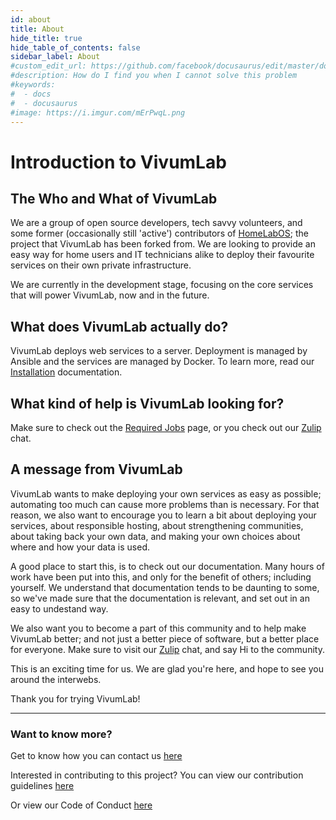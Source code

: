 ```yaml
---
id: about
title: About
hide_title: true
hide_table_of_contents: false
sidebar_label: About
#custom_edit_url: https://github.com/facebook/docusaurus/edit/master/docs/api-doc-markdown.md
#description: How do I find you when I cannot solve this problem
#keywords:
#  - docs
#  - docusaurus
#image: https://i.imgur.com/mErPwqL.png
---
```


# Introduction to VivumLab

## The Who and What of VivumLab

We are a group of open source developers, tech savvy volunteers, and some former (occasionally still 'active') contributors of [HomeLabOS](https://homelabos.com); the project that VivumLab has been forked from. We are looking to provide an easy way for home users and IT technicians alike to deploy their favourite services on their own private infrastructure.

We are currently in the development stage, focusing on the core services that will power VivumLab, now and in the future.

## What does VivumLab actually do?

VivumLab deploys web services to a server. Deployment is managed by Ansible and the services are managed by Docker. To learn more, read our [Installation](core/Getting-Started.md) documentation.

## What kind of help is VivumLab looking for?

Make sure to check out the [Required Jobs](Required-jobs.md) page, or you check out our [Zulip](https://vivumlab.zulipchat.com/) chat.

## A message from VivumLab

VivumLab wants to make deploying your own services as easy as possible; automating too much can cause more problems than is necessary. For that reason, we also want to encourage you to learn a bit about deploying your services, about responsible hosting, about strengthening communities, about taking back your own data, and making your own choices about where and how your data is used.

A good place to start this, is to check out our documentation. Many hours of work have been put into this, and only for the benefit of others; including yourself. We understand that documentation tends to be daunting to some, so we've made sure that the documentation is relevant, and set out in an easy to undestand way.

We also want you to become a part of this community and to help make VivumLab better; and not just a better piece of software, but a better place for everyone. Make sure to visit our [Zulip](https://vivumlab.zulipchat.com/) chat, and say Hi to the community.

This is an exciting time for us. We are glad you're here, and hope to see you around the interwebs.



Thank you for trying VivumLab!


***

### Want to know more?
Get to know how you can contact us [here](Contact-us.md)

Interested in contributing to this project? You can view our contribution guidelines [here](/CONTRIBUTING.md)

Or view our Code of Conduct [here](Code-of-Conduct.md)
